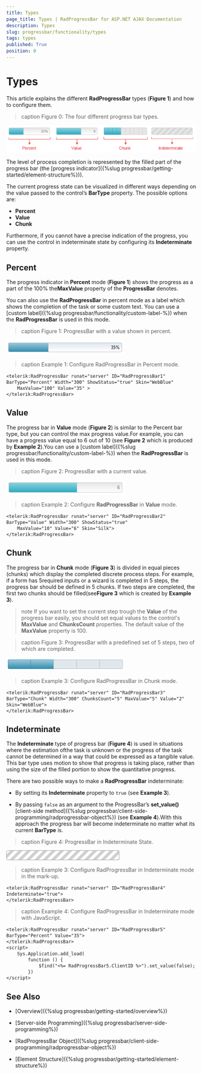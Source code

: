 ```yaml
---
title: Types
page_title: Types | RadProgressBar for ASP.NET AJAX Documentation
description: Types
slug: progressbar/functionality/types
tags: types
published: True
position: 0
---
```


# Types

This article explains the different **RadProgressBar** types (**Figure 1**) and how to configure them.

>caption Figure 0: The four different progress bar types.

![progress-bar-types](images/progress-bar-types.png)

The level of process completion is represented by the filled part of the progress bar (the [progress indicator]({%slug progressbar/getting-started/element-structure%})).

The current progress state can be visualized in different ways depending on the value passed to the control’s **BarType** property. The possible options are:

* **Percent**
* **Value**
* **Chunk**

Furthermore, if you cannot have a precise indication of the progress, you can use the control in indeterminate state by configuring its **Indeterminate** property.

## Percent

The progress indicator in **Percent** mode (**Figure 1**) shows the progress as a part of the 100% the**MaxValue** property of the **ProgressBar** denotes.

You can also use the **RadProgressBar** in percent mode as a label which shows the completion of the task or some custom text. You can use a [custom label]({%slug progressbar/functionality/custom-label-%}) when the **RadProgressBar** is used in this mode.

>caption Figure 1: ProgressBar with a value shown in percent.

![progress-bar-percent](images/progress-bar-percent.png)

>caption Example 1: Configure RadProgressBar in Percent mode.

````ASP.NET
<telerik:RadProgressBar runat="server" ID="RadProgressBar1" BarType="Percent" Width="300" ShowStatus="true" Skin="WebBlue"
	MaxValue="100" Value="35" >
</telerik:RadProgressBar>
````



## Value

The progress bar in **Value** mode (**Figure 2**) is similar to the Percent bar type, but you can control the max progress value.For example, you can have a progress value equal to 6 out of 10 (see **Figure 2** which is produced by **Example 2**).You can use a [custom label]({%slug progressbar/functionality/custom-label-%}) when the **RadProgressBar** is used in this mode.

>caption Figure 2: ProgressBar with a current value.

![progress-bar-value](images/progress-bar-value.png)

>caption Example 2: Configure **RadProgressBar** in **Value** mode.

````ASP.NET
<telerik:RadProgressBar runat="server" ID="RadProgressBar2" BarType="Value" Width="300" ShowStatus="true"
	MaxValue="10" Value="6" Skin="Silk">
</telerik:RadProgressBar>
````



## Chunk

The progress bar in **Chunk** mode (**Figure 3**) is divided in equal pieces (chunks) which display the completed discrete process steps. For example, if a form has 5required inputs or a wizard is completed in 5 steps, the progress bar should be defined in 5 chunks. If two steps are completed, the first two chunks should be filled(see**Figure 3** which is created by **Example 3**).

>note If you want to set the current step trough the **Value** of the progress bar easily, you should set equal values to the control's **MaxValue** and **ChunksCount** properties. The default value of the **MaxValue** property is 100.

>caption Figure 3: ProgressBar with a predefined set of 5 steps, two of which are completed.

![progress-bar-chunk](images/progress-bar-chunk.png)

>caption Example 3: Configure RadProgressBar in Chunk mode.

````ASP.NET
<telerik:RadProgressBar runat="server" ID="RadProgressBar3" BarType="Chunk" Width="300" ChunksCount="5" MaxValue="5" Value="2" Skin="WebBlue">
</telerik:RadProgressBar>
````



## Indeterminate

The **Indeterminate** type of progress bar (**Figure 4**) is used in situations where the estimation ofthe task is unknown or the progress of the task cannot be determined in a way that could be expressed as a tangible value. This bar type uses	motion to show that progress is taking place, rather than using the size of the filled portion to show the quantitative progress.

There are two possible ways to make a **RadProgressBar** indeterminate:

* By setting its **Indeterminate** property to `true` (see **Example 3**).

* By passing `false` as an argument to the ProgressBar’s **set_value()** [client-side method]({%slug progressbar/client-side-programming/radprogressbar-object%}) (see **Example 4**).With this approach the progress bar will become indeterminate no matter what its current **BarType** is.

>caption Figure 4: ProgressBar in Indeterminate State.

![progress-bar-indeterminate](images/progress-bar-indeterminate.gif)

>caption Example 3: Configure RadProgressBar in Indeterminate mode in the mark-up.

````ASP.NET
<telerik:RadProgressBar runat="server" ID="RadProgressBar4" Indeterminate="true">
</telerik:RadProgressBar>
````



>caption Example 4: Configure RadProgressBar in Indeterminate mode with JavaScript.

````ASP.NET
<telerik:RadProgressBar runat="server" ID="RadProgressBar5" BarType="Percent" Value="35">
</telerik:RadProgressBar>
<script>
	Sys.Application.add_load(
		function () {
			$find("<%= RadProgressBar5.ClientID %>").set_value(false);
		})
</script>
````


## See Also

 * [Overview]({%slug progressbar/getting-started/overview%})

 * [Server-side Programming]({%slug progressbar/server-side-programming%})

 * [RadProgressBar Object]({%slug progressbar/client-side-programming/radprogressbar-object%})

 * [Element Structure]({%slug progressbar/getting-started/element-structure%})
